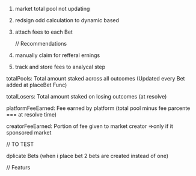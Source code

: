 1. market total pool not updating
2. redsign odd calculation to dynamic based
3. attach fees to each Bet

   // Recommendations

4. manually claim for refferal ernings
5. track and store fees to analycal step

totalPools: Total amount staked across all outcomes (Updated every Bet added at placeBet Func)

totalLosers: Total amount staked on losing outcomes (at resolve)

platformFeeEarned: Fee earned by platform (total pool minus fee parcente === at resolve time)

creatorFeeEarned: Portion of fee given to market creator =>only if it sponsored market

// TO TEST

dplicate Bets (when i place bet 2 bets are created instead of one)

// Featurs
